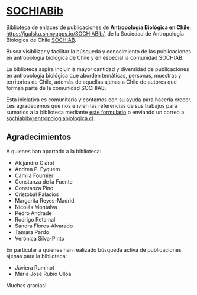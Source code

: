 # <a target='_blank' href="https://jgalsku.shinyapps.io/SOCHIABib/">SOCHIABib</a>

Biblioteca de enlaces de publicaciones de **Antropología Biológica en Chile**: https://jgalsku.shinyapps.io/SOCHIABib/, de la Sociedad de Antropología Biológica de Chile <a href="http://www.sochiab.cl" target="_blank">SOCHIAB</a>.

Busca visibilizar y facilitar la búsqueda y conocimiento de las publicaciones en antropología biológica de Chile y en especial la comunidad SOCHIAB.  

La biblioteca aspira incluir la mayor cantidad y diversidad de publicaciones en antropología biológica que aborden temáticas, personas, muestras y territorios de Chile, además de aquellas ajenas a Chile de autores que forman parte de la comunidad SOCHIAB.  

Esta iniciativa es comunitaria y contamos con su ayuda para hacerla crecer. Les agradecemos que nos envíen las referencias de sus trabajos para sumarlos a la biblioteca mediante <a href="https://docs.google.com/forms/d/e/1FAIpQLSdhplY5vG5KClkDnyWZpOZfVfAEWJs4V1pHquGryzLbsXgPag/viewform" target="_blank">este formulario</a> o enviando un correo a sochiabib@antropologiabiologica.cl.

## Agradecimientos 

A quienes han aportado a la biblioteca:

- Alejandro Clarot
- Andrea P. Eyquem
- Camila Fournier
- Constanza de la Fuente
- Constanza Pino
- Cristobal Palacios
- Margarita Reyes-Madrid
- Nicolás Montalva
- Pedro Andrade
- Rodrigo Retamal
- Sandra Flores-Alvarado
- Tamara Pardo
- Verónica Silva-Pinto

En particular a quienes han realizado búsqueda activa de publicaciones ajenas para la biblioteca:  

- Javiera Ruminot
- María José Rubio Ulloa

Muchas gracias!

